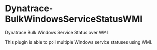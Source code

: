 # Dynatrace-BulkWindowsServiceStatusWMI
Dynatrace Bulk Windows Service Status over WMI

This plugin is able to poll multiple Windows service statuses using WMI.
